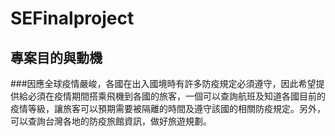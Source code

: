 # SEFinalproject
## 專案目的與動機
###因應全球疫情嚴峻，各國在出入國境時有許多防疫規定必須遵守，因此希望提供給必須在疫情期間搭乘飛機到各國的旅客，一個可以查詢航班及知道各國目前的疫情等級，讓旅客可以預期需要被隔離的時間及遵守該國的相關防疫規定。另外，可以查詢台灣各地的防疫旅館資訊，做好旅遊規劃。
